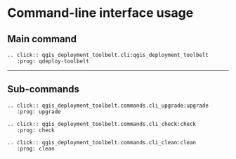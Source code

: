 # Command-line interface usage

## Main command

```{eval-rst}
.. click:: qgis_deployment_toolbelt.cli:qgis_deployment_toolbelt
   :prog: qdeploy-toolbelt
```

---

## Sub-commands

```{eval-rst}
.. click:: qgis_deployment_toolbelt.commands.cli_upgrade:upgrade
   :prog: upgrade

.. click:: qgis_deployment_toolbelt.commands.cli_check:check
   :prog: check

.. click:: qgis_deployment_toolbelt.commands.cli_clean:clean
   :prog: clean
```
